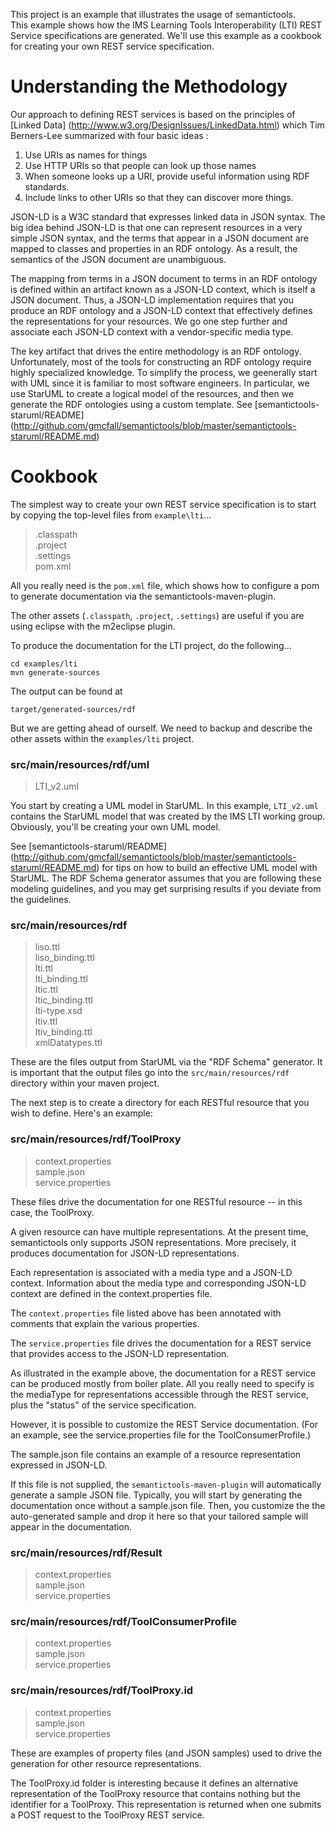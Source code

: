 This project is an example that illustrates the usage of semantictools.  
This example shows how the IMS Learning Tools Interoperability (LTI) REST Service 
specifications are generated.  We'll use this example as a cookbook for
creating your own REST service specification.

# Understanding the Methodology
 
Our approach to defining REST services is based on the principles of
[Linked Data] (http://www.w3.org/DesignIssues/LinkedData.html)
which Tim Berners-Lee summarized with four basic ideas :

1.  Use URIs as names for things
2.  Use HTTP URIs so that people can look up those names
3.  When someone looks up a URI, provide useful information using RDF standards.
4.  Include links to other URIs so that they can discover more things.

JSON-LD is a W3C standard that expresses linked data in JSON syntax.
The big idea behind JSON-LD is that one can represent resources in a very simple
JSON syntax, and the terms that appear in a JSON document are mapped to classes
and properties in an RDF ontology.  As a result, the semantics of the JSON document
are unambiguous.

The mapping from terms in a JSON document to terms in an RDF ontology is defined
within an artifact known as a JSON-LD context, which is itself a JSON document. 
Thus, a JSON-LD implementation requires that you produce an RDF ontology and a
JSON-LD context that effectively defines the representations for your resources. We
go one step further and associate each JSON-LD context with a vendor-specific media type.
 
The key artifact that drives the entire methodology is an RDF ontology.
Unfortunately, most of the tools for constructing an RDF ontology require highly
specialized knowledge.  To simplify the process, we geenerally start with UML since it is
familiar to most software engineers.  In particular, we use StarUML to create a
logical model of the resources, and then we generate the RDF ontologies using a
custom template. See  [semantictools-staruml/README] (http://github.com/gmcfall/semantictools/blob/master/semantictools-staruml/README.md) 


# Cookbook

The simplest way to create your own REST service specification is to start by copying the 
top-level files from `example\lti`...

> .classpath  
  .project  
  .settings  
  pom.xml  
     
All you really need is the `pom.xml` file, which shows how to configure
a pom to generate documentation via the semantictools-maven-plugin.
     
The other assets (`.classpath`, `.project`, `.settings`) are useful if you are using
eclipse with the m2eclipse plugin.


To produce the documentation for the LTI project, do the following...

    cd examples/lti  
    mvn generate-sources  
    
The output can be found at

    target/generated-sources/rdf

But we are getting ahead of ourself.  We need to backup and describe the other 
assets within the `examples/lti` project.

    
### src/main/resources/rdf/uml
> LTI_v2.uml

You start by creating a UML model in StarUML.  In this example, `LTI_v2.uml` contains
the StarUML model that was created by the IMS LTI working group. Obviously, you'll be 
creating your own UML model.

See  [semantictools-staruml/README] (http://github.com/gmcfall/semantictools/blob/master/semantictools-staruml/README.md) 
for tips on how to build an effective UML model with StarUML. The RDF Schema generator assumes that
you are following these modeling guidelines, and you may get surprising results if you deviate
from the guidelines.

     
### src/main/resources/rdf  
>    liso.ttl  
     liso_binding.ttl  
     lti.ttl  
     lti_binding.ttl  
     ltic.ttl  
     ltic_binding.ttl  
     lti-type.xsd  
     ltiv.ttl  
     ltiv_binding.ttl  
     xmlDatatypes.ttl  
     
These are the files output from StarUML via the "RDF Schema" generator.
It is important that the output files go into the
`src/main/resources/rdf` directory within your maven project.

The next step is to create a directory for each RESTful resource that
you wish to define.  Here's an example:
     
### src/main/resources/rdf/ToolProxy  
>    context.properties  
     sample.json  
     service.properties  
     
These files drive the documentation for one RESTful resource --
in this case, the ToolProxy.
     
A given resource can have multiple representations.  At the present time, 
semantictools only supports JSON representations.  More precisely, it
produces documentation for JSON-LD representations.
     
Each representation is associated with a media type and a JSON-LD
context.  Information about the media type and corresponding JSON-LD
context are defined in the context.properties file.
     
The `context.properties` file listed above has been annotated with comments 
that explain the various properties.
     
The `service.properties` file drives the documentation for a REST
service that provides access to the JSON-LD representation.
     
As illustrated in the example above, the documentation for a REST 
service can be produced mostly from boiler plate.  All you really need
to specify is the mediaType for representations accessible through the
REST service, plus the "status" of the service specification.
     
However, it is possible to customize the REST Service documentation.
(For an example, see the service.properties file for the ToolConsumerProfile.)
     
The sample.json file contains an example of a resource representation 
expressed in JSON-LD.
     
If this file is not supplied, the `semantictools-maven-plugin` will automatically 
generate a sample JSON file.  Typically, you will start by generating the documentation 
once without a sample.json file. Then, you customize the the auto-generated sample
and drop it here so that your tailored sample will appear in the documentation.
     
### src/main/resources/rdf/Result  
>    context.properties  
     sample.json  
     service.properties

### src/main/resources/rdf/ToolConsumerProfile  
>    context.properties  
     sample.json  
     service.properties  
     
### src/main/resources/rdf/ToolProxy.id  
>    context.properties  
     sample.json  
     service.properties  
     
These are examples of property files (and JSON samples) used to drive the
generation for other resource representations.
     
The ToolProxy.id folder is interesting because it defines an alternative
representation of the ToolProxy resource that contains nothing but
the identifier for a ToolProxy.  This representation is returned when
one submits a POST request to the ToolProxy REST service.
     



